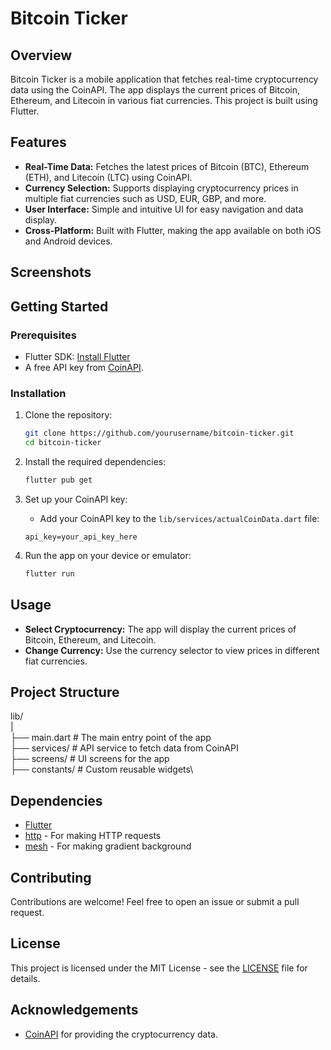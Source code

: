 # Bitcoin Ticker

## Overview
Bitcoin Ticker is a mobile application that fetches real-time cryptocurrency data using the CoinAPI. The app displays the current prices of Bitcoin, Ethereum, and Litecoin in various fiat currencies. This project is built using Flutter.

## Features
- **Real-Time Data:** Fetches the latest prices of Bitcoin (BTC), Ethereum (ETH), and Litecoin (LTC) using CoinAPI.
- **Currency Selection:** Supports displaying cryptocurrency prices in multiple fiat currencies such as USD, EUR, GBP, and more.
- **User Interface:** Simple and intuitive UI for easy navigation and data display.
- **Cross-Platform:** Built with Flutter, making the app available on both iOS and Android devices.

## Screenshots
<!-- Add screenshots of your app here -->


## Getting Started

### Prerequisites
- Flutter SDK: [Install Flutter](https://flutter.dev/docs/get-started/install) 
- A free API key from [CoinAPI](https://www.coinapi.io/pricing).

### Installation

1. Clone the repository:
    ```bash
    git clone https://github.com/yourusername/bitcoin-ticker.git
    cd bitcoin-ticker
    ```

2. Install the required dependencies:
    ```bash
    flutter pub get
    ```

3. Set up your CoinAPI key:
    - Add your CoinAPI key to the `lib/services/actualCoinData.dart` file:
    ```actualCoinData
    api_key=your_api_key_here
    ```

4. Run the app on your device or emulator:
    ```bash
    flutter run
    ```

## Usage
- **Select Cryptocurrency:** The app will display the current prices of Bitcoin, Ethereum, and Litecoin.
- **Change Currency:** Use the currency selector to view prices in different fiat currencies.

## Project Structure
lib/\
|\
├── main.dart # The main entry point of the app\
├── services/ # API service to fetch data from CoinAPI\
├── screens/ # UI screens for the app\
├── constants/ # Custom reusable widgets\



## Dependencies
- [Flutter](https://flutter.dev/)
- [http](https://pub.dev/packages/http) - For making HTTP requests
- [mesh](https://pub.dev/packages/mesh) - For making gradient background

## Contributing
Contributions are welcome! Feel free to open an issue or submit a pull request.

## License
This project is licensed under the MIT License - see the [LICENSE](LICENSE) file for details.

## Acknowledgements
- [CoinAPI](https://www.coinapi.io/) for providing the cryptocurrency data.

